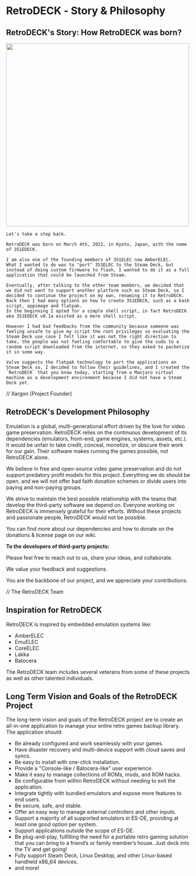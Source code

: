 # RetroDECK ‐ Story & Philosophy

## RetroDECK's Story: How RetroDECK was born?

<img src="../../wiki_images/logos/351e-deck-logo.png" width="500">


```
Let's take a step back.

RetroDECK was born on March 4th, 2022, in Kyoto, Japan, with the name of 351EDECK.

I am also one of the founding members of 351ELEC now AmberELEC.
What I wanted to do was to "port" 351ELEC to the Steam Deck, but instead of doing custom firmware to flash, I wanted to do it as a full application that could be launched from Steam.

Eventually, after talking to the other team members, we decided that we did not want to support another platform such as Steam Deck, so I decided to continue the project on my own, renaming it to RetroDECK.
Back then I had many options on how to create 351EDECK, such as a bash script, appimage and flatpak.
In the beginning I opted for a simple shell script, in fact RetroDECK aka 351EDECK v0.1a existed as a mere shell script.

However I had bad feedbacks from the community because someone was feeling unsafe to give my script the root privileges so evaluating the Steam Deck use case I felt like it was not the right direction to take, the people was not feeling comfortable to give the sudo to a random script downloaded from the internet, so they asked to packetize it in some way.

Valve suggests the flatpak technology to port the applications on Steam Deck so, I decided to follow their guidelines, and I created the `RetroDECK` that you know today, starting from a Manjaro virtual machine as a development environment because I did not have a Steam Deck yet.
```

// Xargon (Project Founder)

## RetroDECK's Development Philosophy

Emulation is a global, multi-generational effort driven by the love for video game preservation. RetroDECK relies on the continuous development of its dependencies (emulators, front-end, game engines, systems, assets, etc.). It would be unfair to take credit, conceal, monetize, or obscure their work for our gain. Their software makes running the games possible, not RetroDECK alone.

We believe in free and open-source video game preservation and do not support predatory profit models for this project. Everything we do should be open, and we will not offer bad faith donation schemes or divide users into paying and non-paying groups.

We strive to maintain the best possible relationship with the teams that develop the third-party software we depend on. Everyone working on RetroDECK is immensely grateful for their efforts. Without these projects and passionate people, RetroDECK would not be possible.

You can find more about our dependencies and how to donate on the donations & license page on our wiki.

**To the developers of third-party projects:** 

Please feel free to reach out to us, share your ideas, and collaborate. 

We value your feedback and suggestions. 

You are the backbone of our project, and we appreciate your contributions.

// The RetroDECK Team

## Inspiration for RetroDECK

RetroDECK is inspired by embedded emulation systems like:

- AmberELEC
- EmuELEC
- CoreELEC
- Lakka
- Batocera

The RetroDECK team includes several veterans from some of these projects as well as other talented individuals.

## Long Term Vision and Goals of the RetroDECK Project

The long-term vision and goals of the RetroDECK project are to create an all-in-one application to manage your entire retro games backup library. The application should:

- Be already configured and work seamlessly with your games.
- Have disaster recovery and multi-device support with cloud saves and syncs.
- Be easy to install with one-click installation.
- Provide a "Console-like / Batocera-like" user experience.
- Make it easy to manage collections of ROMs, mods, and ROM hacks.
- Be configurable from within RetroDECK without needing to exit the application.
- Integrate tightly with bundled emulators and expose more features to end users.
- Be secure, safe, and stable.
- Offer an easy way to manage external controllers and other inputs.
- Support a majority of all supported emulators in ES-DE, providing at least one good option per system.
- Support applications outside the scope of ES-DE.
- Be plug-and-play, fulfilling the need for a portable retro gaming solution that you can bring to a friend’s or family member’s house. Just dock into the TV and get going!
- Fully support Steam Deck, Linux Desktop, and other Linux-based handheld x86_64 devices.
- and more!




